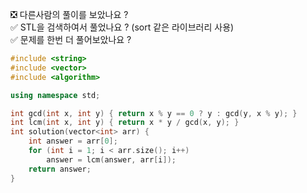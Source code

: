 ❎ 다른사람의 풀이를 보았나요 ? </br>
✅ STL을 검색하여서 풀었나요 ? (sort 같은 라이브러리 사용) </br>
✅ 문제를 한번 더 풀어보았나요 ? </br>

```c++
#include <string>
#include <vector>
#include <algorithm>

using namespace std;

int gcd(int x, int y) { return x % y == 0 ? y : gcd(y, x % y); }
int lcm(int x, int y) { return x * y / gcd(x, y); }
int solution(vector<int> arr) {
    int answer = arr[0];
    for (int i = 1; i < arr.size(); i++)
        answer = lcm(answer, arr[i]);
    return answer;
}
```
